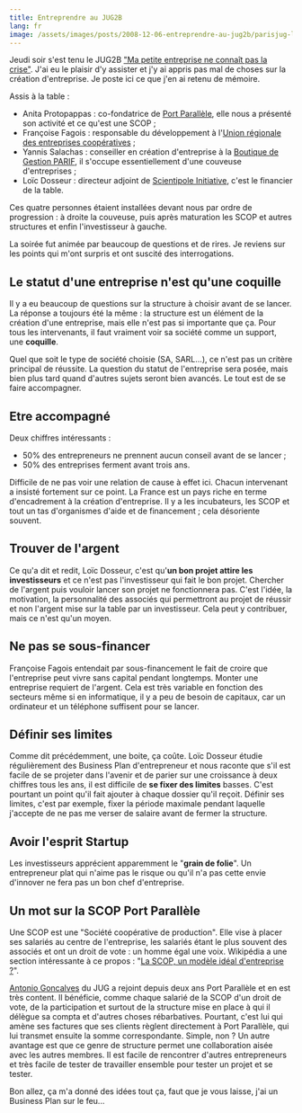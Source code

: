 ```yaml
---
title: Entreprendre au JUG2B
lang: fr
image: /assets/images/posts/2008-12-06-entreprendre-au-jug2b/parisjug-logo.jpg
---
```


Jeudi soir s'est tenu le JUG2B ["Ma petite entreprise ne connaît pas la crise"](http://parisjug.org/xwiki/bin/view/Meeting/20081204). J'ai eu le plaisir d'y assister et j'y ai appris pas mal de choses sur la création d'entreprise. Je poste ici ce que j'en ai retenu de mémoire.

Assis à la table :

- Anita Protopappas : co-fondatrice de [Port Parallèle](http://www.portparallele.com/), elle nous a présenté son activité et ce qu'est une SCOP ;
- Françoise Fagois : responsable du développement à l'[Union régionale des entreprises coopératives](http://www.societe-cooperative.coop/createurs-entreprise/) ;
- Yannis Salachas : conseiller en création d'entreprise à la [Boutique de Gestion PARIF](http://www.boutiques-de-gestion.com/bg/activ.php?id=35), il s'occupe essentiellement d'une couveuse d'entreprises ;
- Loïc Dosseur : directeur adjoint de [Scientipole Initiative](http://www.scientipole-initiative.org/), c'est le financier de la table.

Ces quatre personnes étaient installées devant nous par ordre de progression : à droite la couveuse, puis après maturation les SCOP et autres structures et enfin l'investisseur à gauche.

La soirée fut animée par beaucoup de questions et de rires. Je reviens sur les points qui m'ont surpris et ont suscité des interrogations.

## Le statut d'une entreprise n'est qu'une coquille

Il y a eu beaucoup de questions sur la structure à choisir avant de se lancer. La réponse a toujours été la même : la structure est un élément de la création d'une entreprise, mais elle n'est pas si importante que ça. Pour tous les intervenants, il faut vraiment voir sa société comme un support, une **coquille**.

Quel que soit le type de société choisie (SA, SARL...), ce n'est pas un critère principal de réussite. La question du statut de l'entreprise sera posée, mais bien plus tard quand d'autres sujets seront bien avancés. Le tout est de se faire accompagner.

## Etre accompagné

Deux chiffres intéressants :

- 50% des entrepreneurs ne prennent aucun conseil avant de se lancer ;
- 50% des entreprises ferment avant trois ans.

Difficile de ne pas voir une relation de cause à effet ici. Chacun intervenant a insisté fortement sur ce point. La France est un pays riche en terme d'encadrement à la création d'entreprise. Il y a les incubateurs, les SCOP et tout un tas d'organismes d'aide et de financement ; cela désoriente souvent.

## Trouver de l'argent

Ce qu'a dit et redit, Loïc Dosseur, c'est qu'**un bon projet attire les investisseurs** et ce n'est pas l'investisseur qui fait le bon projet. Chercher de l'argent puis vouloir lancer son projet ne fonctionnera pas. C'est l'idée, la motivation, la personnalité des associés qui permettront au projet de réussir et non l'argent mise sur la table par un investisseur. Cela peut y contribuer, mais ce n'est qu'un moyen.

## Ne pas se sous-financer

Françoise Fagois entendait par sous-financement le fait de croire que l'entreprise peut vivre sans capital pendant longtemps. Monter une entreprise requiert de l'argent. Cela est très variable en fonction des secteurs même si en informatique, il y a peu de besoin de capitaux, car un ordinateur et un téléphone suffisent pour se lancer.

## Définir ses limites

Comme dit précédemment, une boite, ça coûte. Loïc Dosseur étudie régulièrement des Business Plan d'entrepreneur et nous raconte que s'il est facile de se projeter dans l'avenir et de parier sur une croissance à deux chiffres tous les ans, il est difficile de **se fixer des limites** basses. C'est pourtant un point qu'il fait ajouter à chaque dossier qu'il reçoit. Définir ses limites, c'est par exemple, fixer la période maximale pendant laquelle j'accepte de ne pas me verser de salaire avant de fermer la structure.

## Avoir l'esprit Startup

Les investisseurs apprécient apparemment le "**grain de folie**". Un entrepreneur plat qui n'aime pas le risque ou qu'il n'a pas cette envie d'innover ne fera pas un bon chef d'entreprise.

## Un mot sur la SCOP Port Parallèle

Une SCOP est une "Société coopérative de production". Elle vise à placer ses salariés au centre de l'entreprise, les salariés étant le plus souvent des associés et ont un droit de vote : un homme égal une voix. Wikipédia a une section intéressante à ce propos : "[La SCOP, un modèle idéal d'entreprise ?](http://fr.wikipedia.org/wiki/Scop#La_Scop.2C_un_mod.C3.A8le_id.C3.A9al_d.27entreprise_.3F)".

[Antonio Goncalves](http://www.antoniogoncalves.org) du JUG a rejoint depuis deux ans Port Parallèle et en est très content. Il bénéficie, comme chaque salarié de la SCOP d'un droit de vote, de la participation et surtout de la structure mise en place à qui il délègue sa compta et d'autres choses rébarbatives. Pourtant, c'est lui qui amène ses factures que ses clients règlent directement à Port Parallèle, qui lui transmet ensuite la somme correspondante. Simple, non ? Un autre avantage est que ce genre de structure permet une collaboration aisée avec les autres membres. Il est facile de rencontrer d'autres entrepreneurs et très facile de tester de travailler ensemble pour tester un projet et se tester.

Bon allez, ça m'a donné des idées tout ça, faut que je vous laisse, j'ai un Business Plan sur le feu...
